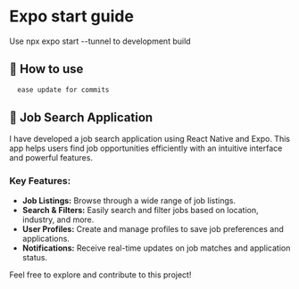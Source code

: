 # Expo start guide

Use npx expo start --tunnel to development build
## 🚀 How to use

```sh
  ease update for commits
```
## 💼 Job Search Application

I have developed a job search application using React Native and Expo. This app helps users find job opportunities efficiently with an intuitive interface and powerful features.

### Key Features:
- **Job Listings:** Browse through a wide range of job listings.
- **Search & Filters:** Easily search and filter jobs based on location, industry, and more.
- **User Profiles:** Create and manage profiles to save job preferences and applications.
- **Notifications:** Receive real-time updates on job matches and application status.

Feel free to explore and contribute to this project!


